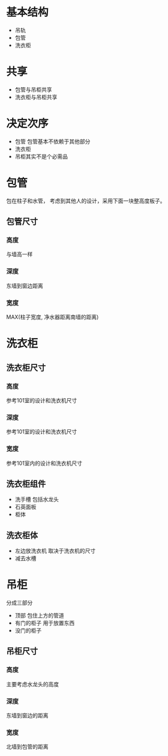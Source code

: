 # 基本结构
  * 吊轨
  * 包管
  * 洗衣柜

# 共享
  * 包管与吊柜共享
  * 洗衣柜与吊柜共享

# 决定次序
  * 包管 包管基本不依赖于其他部分
  * 洗衣柜 
  * 吊柜其实不是个必需品

# 包管
包在柱子和水管， 考虑到其他人的设计，采用下面一块整高度板子。  

## 包管尺寸
### 高度
与墙高一样
### 深度
东墙到窗边距离
### 宽度
MAX(柱子宽度, 净水器距离南墙的距离)

# 洗衣柜
## 洗衣柜尺寸

### 高度
参考101室的设计和洗衣机尺寸
### 深度
参考101室的设计和洗衣机尺寸
### 宽度
参考101室内的设计和洗衣机尺寸
## 洗衣柜组件
  * 洗手槽 包括水龙头
  * 石英面板
  * 柜体
## 洗衣柜体
  * 左边放洗衣机 取决于洗衣机的尺寸
  * 减去水槽


# 吊柜
分成三部分
  * 顶部 包住上方的管道
  * 有门的柜子 用于放置东西
  * 没门的柜子

## 吊柜尺寸
### 高度
主要考虑水龙头的高度
### 深度
东墙到窗边的距离
### 宽度
北墙到包管的距离




